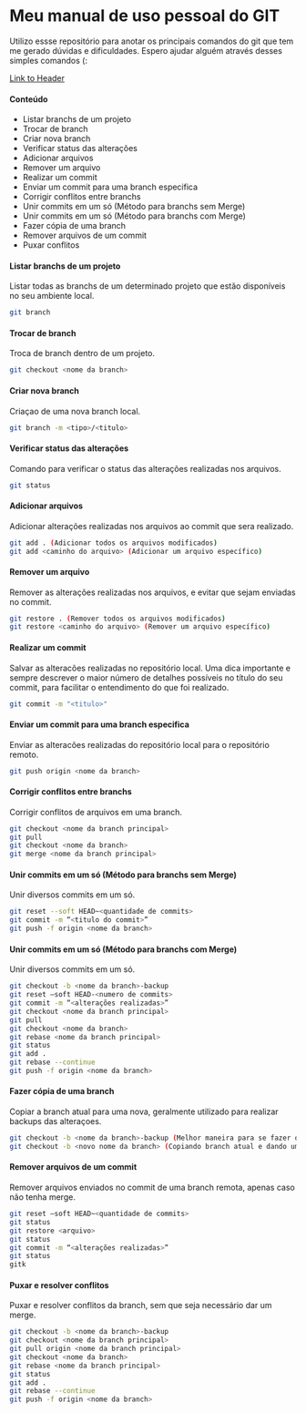 # Meu manual de uso pessoal do GIT
Utilizo essse repositório para anotar os principais comandos do git que tem me gerado dúvidas e dificuldades. Espero ajudar alguém através desses simples comandos (:

[Link to Header](###criar-nova-branch)

#### Conteúdo
- Listar branchs de um projeto
- Trocar de branch
- Criar nova branch
- Verificar status das alterações
- Adicionar arquivos
- Remover um arquivo
- Realizar um commit
- Enviar um commit para uma branch especifica
- Corrigir conflitos entre branchs
- Unir commits em um só (Método para branchs sem Merge)
- Unir commits em um só (Método para branchs com Merge)
- Fazer cópia de uma branch
- Remover arquivos de um commit
- Puxar conflitos

#### Listar branchs de um projeto
Listar todas as branchs de um determinado projeto que estão disponíveis no seu ambiente local.
```sh
git branch
```

#### Trocar de branch
Troca de branch dentro de um projeto.
```sh
git checkout <nome da branch>
```

#### Criar nova branch
Criaçao de uma nova branch local.
```sh
git branch -m <tipo>/<titulo>
```

#### Verificar status das alterações
Comando para verificar o status das alterações realizadas nos arquivos.
```sh
git status
```

#### Adicionar arquivos
Adicionar alterações realizadas nos arquivos ao commit que sera realizado.
```sh
git add . (Adicionar todos os arquivos modificados)
git add <caminho do arquivo> (Adicionar um arquivo específico)
```

#### Remover um arquivo
Remover as alterações realizadas nos arquivos, e evitar que sejam enviadas no commit.
```sh
git restore . (Remover todos os arquivos modificados)
git restore <caminho do arquivo> (Remover um arquivo específico)
```

#### Realizar um commit
Salvar as alteracões realizadas no repositório local. Uma dica importante e sempre descrever o maior número de detalhes possíveis no título do seu commit, para facilitar o entendimento do que foi realizado.
```sh
git commit -m "<titulo>"
```

#### Enviar um commit para uma branch especifica
Enviar as alteracões realizadas do repositório local para o repositório remoto.
```sh
git push origin <nome da branch>
```

#### Corrigir conflitos entre branchs
Corrigir conflitos de arquivos em uma branch.
```sh
git checkout <nome da branch principal>
git pull
git checkout <nome da branch>
git merge <nome da branch principal>
```

#### Unir commits em um só (Método para branchs sem Merge)
Unir diversos commits em um só.
```sh
git reset --soft HEAD~<quantidade de commits>
git commit -m “<titulo do commit>”
git push -f origin <nome da branch>
```

#### Unir commits em um só (Método para branchs com Merge)
Unir diversos commits em um só.
```sh
git checkout -b <nome da branch>-backup
git reset —soft HEAD-<numero de commits>
git commit -m “<alterações realizadas>”
git checkout <nome da branch principal>
git pull
git checkout <nome da branch>
git rebase <nome da branch principal>
git status
git add .
git rebase --continue
git push -f origin <nome da branch>
```

#### Fazer cópia de uma branch
Copiar a branch atual para uma nova, geralmente utilizado para realizar backups das alteraçoes.
```sh
git checkout -b <nome da branch>-backup (Melhor maneira para se fazer o backup de uma branch e manter sua referência)
git checkout -b <novo nome da branch> (Copiando branch atual e dando um novo nome para ela)
```

#### Remover arquivos de um commit
Remover arquivos enviados no commit de uma branch remota, apenas caso não tenha merge.
```sh
git reset —soft HEAD~<quantidade de commits>
git status
git restore <arquivo>
git status
git commit -m “<alterações realizadas>”
git status
gitk
```

#### Puxar e resolver conflitos
Puxar e resolver conflitos da branch, sem que seja necessário dar um merge.
```sh
git checkout -b <nome da branch>-backup
git checkout <nome da branch principal>
git pull origin <nome da branch principal>
git checkout <nome da branch>
git rebase <nome da branch principal>
git status
git add .
git rebase --continue
git push -f origin <nome da branch>
```
